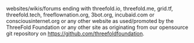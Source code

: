 websites/wikis/forums ending with threefold.io, threefold.me, grid.tf, threefold.tech, freeflownation.org, 3bot.org, incubaid.com or consciousinternet.org or any other website as used/promoted by the ThreeFold Foundation or any other site as originating from our opensource git repository on https://github.com/threefoldfoundation.
